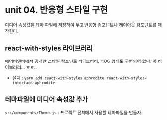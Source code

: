 # unit 04. 반응형 스타일 구현

미디어 속성값을 테마 파일에 저장하여 두고 반응형 컴포넌트나 레이아웃 컴포넌트를 제작한다.

## react-with-styles 라이브러리

에어비엔비에서 공개한 스타일 컴포넌트 라이브러리, HOC 형태로 구현되어 있다.
아 라이브러리... ㅎㅎ..

- 설치 : `yarn add react-with-styles aphrodite react-with-styles-interfacd-aphrodite`

## 테마파일에 미디어 속성값 추가

`src/components/Theme.js` : 프로젝트 전체에서 사용할 테마파일을 만들자
